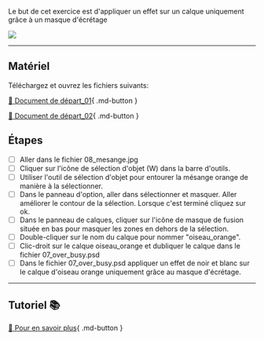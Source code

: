 
<style>.md-footer{display:none;}</style>

Le but de cet exercice est d'appliquer un effet sur un calque uniquement grâce à un masque d'écrétage

![](../assets/image/08_masque_d'ecretage_final.png)

***

## Matériel

Téléchargez et ouvrez les fichiers suivants:

[📁 Document de départ_01](../assets/image/08_mesanges.jpg){ .md-button }

[📁 Document de départ_02](../assets/image/07_over_busy.psd){ .md-button }

## Étapes

- [ ] Aller dans le fichier 08_mesange.jpg
- [ ] Cliquer sur l'icône de sélection d'objet (W) dans la barre d'outils.
- [ ] Utiliser l'outil de sélection d'objet pour entourer la mésange orange de manière à la sélectionner.
- [ ] Dans le panneau d'option, aller dans sélectionner et masquer. Aller améliorer le contour de la sélection. Lorsque c'est terminé cliquez sur ok.
- [ ] Dans le panneau de calques, cliquer sur l'icône de masque de fusion située en bas pour masquer les zones en dehors de la sélection.
- [ ] Double-cliquer sur le nom du calque pour nommer "oiseau_orange".
- [ ] Clic-droit sur le calque oiseau_orange et dubliquer le calque dans le fichier 07_over_busy.psd
- [ ] Dans le fichier 07_over_busy.psd appliquer un effet de noir et blanc sur le calque d'oiseau orange uniquement grâce au masque d'écrétage.

***

## Tutoriel 📚

[📖 Pour en savoir plus](https://cmontmorency365-my.sharepoint.com/:v:/g/personal/flpilote_cmontmorency_qc_ca/EdXyaO31Gt5LmwGv2pYw8BcBsBqHgLyBFupN7IFpgkAAIQ?nav=eyJyZWZlcnJhbEluZm8iOnsicmVmZXJyYWxBcHAiOiJPbmVEcml2ZUZvckJ1c2luZXNzIiwicmVmZXJyYWxBcHBQbGF0Zm9ybSI6IldlYiIsInJlZmVycmFsTW9kZSI6InZpZXciLCJyZWZlcnJhbFZpZXciOiJNeUZpbGVzTGlua0NvcHkifX0&e=jpW2HI){ .md-button }
